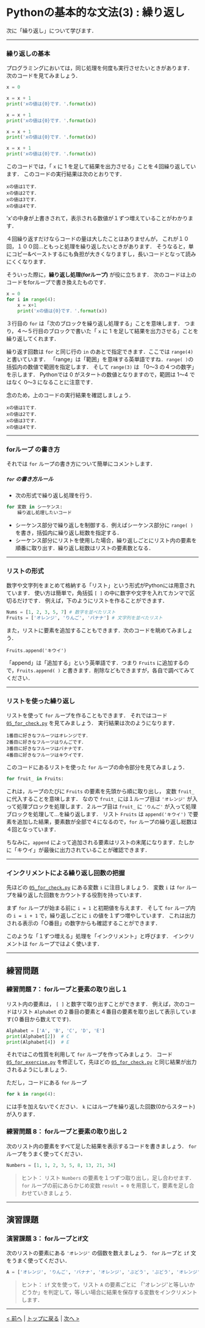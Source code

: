 # Pythonの基本的な文法(3) : 繰り返し

次に「繰り返し」について学びます．

--- 
### 繰り返しの基本


プログラミングにおいては，同じ処理を何度も実行させたいときがあります．
次のコードを見てみましょう．

```Python
x = 0

x = x + 1
print('xの値は{0}です．'.format(x))

x = x + 1
print('xの値は{0}です．'.format(x))

x = x + 1
print('xの値は{0}です．'.format(x))

x = x + 1
print('xの値は{0}です．'.format(x))
```

このコードでは，「 `x` に 1 を足して結果を出力させる」ことを４回繰り返しています．
このコードの実行結果は次のとおりです．

```
xの値は1です．
xの値は2です．
xの値は3です．
xの値は4です．
```

'x'の中身が上書きされて，表示される数値が１ずつ増えていることがわかります．

４回繰り返すだけならコードの量は大したことはありませんが，
これが１０回，１００回...ともっと処理を繰り返したいときがあります．
そうなると，単にコピー&ペーストするにも負担が大きくなりますし，長いコードとなって読みにくくなります．

そういった際に，**繰り返し処理(forループ)** が役に立ちます．
次のコードは上のコードをforループで書き換えたものです．

```Python
x = 0
for i in range(4):
	x = x+1
	print('xの値は{0}です．'.format(x))
```

３行目の `for` は「次のブロックを繰り返し処理する」ことを意味します．
つまり，４～５行目のブロックで書いた「 `x` に 1 を足して結果を出力させる」ことを繰り返してくれます．

繰り返す回数は `for` と同じ行の `in` のあとで指定できます．ここでは `range(4)` と書いています．
「range」は「範囲」を意味する英単語ですね．`range( )`の括弧内の数値で範囲を指定します．
そして `range(3)` は 「0～3 の４つの数字」を示します．
Pythonでは 0 がスタートの数値となりますので，範囲は 1～4 ではなく 0～3 になることに注意です．

念のため，上のコードの実行結果を確認しましょう．
```
xの値は1です．
xの値は2です．
xの値は3です．
xの値は4です．
```

---
### forループ の書き方

それでは `for` ループの書き方について簡単にコメントします．

##### `for` の書き方ルール

- 次の形式で繰り返し処理を行う．  
```Python
for 変数 in シーケンス:
    繰り返し処理したいコード
```
- シーケンス部分で繰り返しを制御する．例えばシーケンス部分に `range( )` を書き，括弧内に繰り返し総数を指定する．
- シーケンス部分にリストを使用した場合，繰り返しごとにリスト内の要素を順番に取り出す．繰り返し総数はリストの要素数となる．

---
### リストの形式

数字や文字列をまとめて格納する「リスト」という形式がPythonには用意されています．
使い方は簡単で，角括弧 `[ ]` の中に数字や文字を入れてカンマで区切るだけです．
例えば，下のようにリストを作ることができます．
```Python
Nums = [1, 2, 3, 5, 7] # 数字を並べたリスト
Fruits = ['オレンジ', 'りんご', 'バナナ'] # 文字列を並べたリスト
```
また，リストに要素を追加することもできます．次のコードを眺めてみましょう．
```
Fruits.append('キウイ')
```
「append」は「追加する」という英単語です．つまり `Fruits` に追加するので，`Fruits.append( )` と書きます．削除などもできますが，各自で調べてみてください．

---
### リストを使った繰り返し

リストを使って `for` ループを作ることもできます．
それではコード [`05_for_check.py`](05_for_check.py) を見てみましょう．
実行結果は次のようになります．

```
1番目に好きなフルーツはオレンジです．
2番目に好きなフルーツはりんごです．
3番目に好きなフルーツはバナナです．
4番目に好きなフルーツはキウイです．
```

このコードにあるリストを使った `for` ループの命令部分を見てみましょう．
```Python
for fruit_ in Fruits:
```
これは，ループのたびに  `Fruits` の要素を先頭から順に取り出し， 変数 `fruit_` に代入することを意味します．
なので `fruit_` には１ループ目は `'オレンジ'` が入って処理ブロックを処理します．２ループ目は `fruit_` に `'りんご'` が入って処理ブロックを処理して…を繰り返します．
リスト `Fruits` は `append('キウイ')` で要素を追加した結果，要素数が全部で４になるので，`for` ループの繰り返し総数は４回となっています．

ちなみに，`append` によって追加される要素はリストの末尾になります．たしかに「キウイ」が最後に出力されていることが確認できます．

---
### インクリメントによる繰り返し回数の把握

先ほどの [`05_for_check.py`](05_for_check.py) にある変数 `i` に注目しましょう．
変数 `i` は `for` ループを繰り返した回数をカウントする役割を持っています．

まず `for` ループが始まる前に `i = 1` と初期値を与えます．
そして `for` ループ内の `i = i + 1` で，繰り返しごとに `i` の値を１ずつ増やしています．
これは出力される表示の「○番目」の数字からも確認することができます．

このような「１ずつ増える」処理を「インクリメント」と呼びます．
インクリメントは `for` ループではよく使います．

---
## 練習問題
### 練習問題 7： forループと要素の取り出し１

リスト内の要素は， `[ ]` と数字で取り出すことができます．
例えば，次のコードはリスト `Alphabet` の２番目の要素と４番目の要素を取り出して表示しています(０番目から数えてです)．
```Python
Alphabet = ['A', 'B', 'C', 'D', 'E']
print(Alphabet[2])	# C
print(Alphabet[4])	# E
```

それではこの性質を利用して `for` ループを作ってみましょう．
コード [`05_for_exercise.py`](05_for_exercise.py) を修正して，先ほどの [`05_for_check.py`](05_for_check.py) と同じ結果が出力されるようにしましょう．

ただし，コードにある `for` ループ
```Python
for k in range(4):
```
には手を加えないでください． `k` にはループを繰り返した回数(0からスタート)が入ります．

### 練習問題 8： forループと要素の取り出し２

次のリスト内の要素をすべて足した結果を表示するコードを書きましょう．
`for` ループをうまく使ってください．

```Python
Numbers = [1, 1, 2, 3, 5, 8, 13, 21, 34]
```

> ヒント： リスト `Numbers` の要素を１つずつ取り出し，足し合わせます．`for` ループの前にあらかじめ変数 `result = 0` を用意して，要素を足し合わせていきましょう．

---
## 演習課題
### 演習課題 3： forループとif文

次のリストの要素にある `'オレンジ'` の個数を数えましょう．
`for` ループと `if` 文をうまく使ってください．

```Python
A = ['オレンジ', 'りんご', 'バナナ', 'オレンジ', 'ぶどう', 'ぶどう', 'オレンジ']
```

> ヒント： `if` 文を使って，リスト `A` の要素ごとに 「'オレンジ'と等しいかどうか」を判定して，等しい場合に結果を保存する変数をインクリメントします．

--- 
[< 前へ](../04_if) | [トップに戻る](https://github.com/FIPResearch/AL1_Introduction_to_Programming) | [次へ >](../06_read_write) 
